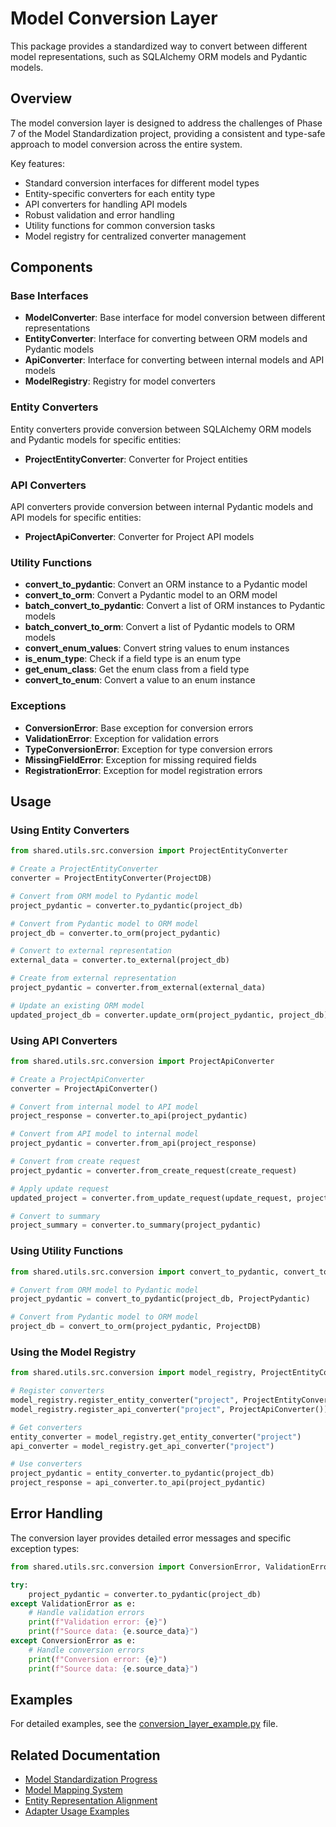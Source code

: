 # Model Conversion Layer

This package provides a standardized way to convert between different model representations, such as SQLAlchemy ORM models and Pydantic models.

## Overview

The model conversion layer is designed to address the challenges of Phase 7 of the Model Standardization project, providing a consistent and type-safe approach to model conversion across the entire system.

Key features:
- Standard conversion interfaces for different model types
- Entity-specific converters for each entity type
- API converters for handling API models
- Robust validation and error handling
- Utility functions for common conversion tasks
- Model registry for centralized converter management

## Components

### Base Interfaces

- **ModelConverter**: Base interface for model conversion between different representations
- **EntityConverter**: Interface for converting between ORM models and Pydantic models
- **ApiConverter**: Interface for converting between internal models and API models
- **ModelRegistry**: Registry for model converters

### Entity Converters

Entity converters provide conversion between SQLAlchemy ORM models and Pydantic models for specific entities:

- **ProjectEntityConverter**: Converter for Project entities

### API Converters

API converters provide conversion between internal Pydantic models and API models for specific entities:

- **ProjectApiConverter**: Converter for Project API models

### Utility Functions

- **convert_to_pydantic**: Convert an ORM instance to a Pydantic model
- **convert_to_orm**: Convert a Pydantic model to an ORM model
- **batch_convert_to_pydantic**: Convert a list of ORM instances to Pydantic models
- **batch_convert_to_orm**: Convert a list of Pydantic models to ORM models
- **convert_enum_values**: Convert string values to enum instances
- **is_enum_type**: Check if a field type is an enum type
- **get_enum_class**: Get the enum class from a field type
- **convert_to_enum**: Convert a value to an enum instance

### Exceptions

- **ConversionError**: Base exception for conversion errors
- **ValidationError**: Exception for validation errors
- **TypeConversionError**: Exception for type conversion errors
- **MissingFieldError**: Exception for missing required fields
- **RegistrationError**: Exception for model registration errors

## Usage

### Using Entity Converters

```python
from shared.utils.src.conversion import ProjectEntityConverter

# Create a ProjectEntityConverter
converter = ProjectEntityConverter(ProjectDB)

# Convert from ORM model to Pydantic model
project_pydantic = converter.to_pydantic(project_db)

# Convert from Pydantic model to ORM model
project_db = converter.to_orm(project_pydantic)

# Convert to external representation
external_data = converter.to_external(project_db)

# Create from external representation
project_pydantic = converter.from_external(external_data)

# Update an existing ORM model
updated_project_db = converter.update_orm(project_pydantic, project_db)
```

### Using API Converters

```python
from shared.utils.src.conversion import ProjectApiConverter

# Create a ProjectApiConverter
converter = ProjectApiConverter()

# Convert from internal model to API model
project_response = converter.to_api(project_pydantic)

# Convert from API model to internal model
project_pydantic = converter.from_api(project_response)

# Convert from create request
project_pydantic = converter.from_create_request(create_request)

# Apply update request
updated_project = converter.from_update_request(update_request, project_pydantic)

# Convert to summary
project_summary = converter.to_summary(project_pydantic)
```

### Using Utility Functions

```python
from shared.utils.src.conversion import convert_to_pydantic, convert_to_orm

# Convert from ORM model to Pydantic model
project_pydantic = convert_to_pydantic(project_db, ProjectPydantic)

# Convert from Pydantic model to ORM model
project_db = convert_to_orm(project_pydantic, ProjectDB)
```

### Using the Model Registry

```python
from shared.utils.src.conversion import model_registry, ProjectEntityConverter, ProjectApiConverter

# Register converters
model_registry.register_entity_converter("project", ProjectEntityConverter(ProjectDB))
model_registry.register_api_converter("project", ProjectApiConverter())

# Get converters
entity_converter = model_registry.get_entity_converter("project")
api_converter = model_registry.get_api_converter("project")

# Use converters
project_pydantic = entity_converter.to_pydantic(project_db)
project_response = api_converter.to_api(project_pydantic)
```

## Error Handling

The conversion layer provides detailed error messages and specific exception types:

```python
from shared.utils.src.conversion import ConversionError, ValidationError

try:
    project_pydantic = converter.to_pydantic(project_db)
except ValidationError as e:
    # Handle validation errors
    print(f"Validation error: {e}")
    print(f"Source data: {e.source_data}")
except ConversionError as e:
    # Handle conversion errors
    print(f"Conversion error: {e}")
    print(f"Source data: {e.source_data}")
```

## Examples

For detailed examples, see the [conversion_layer_example.py](../../examples/conversion_layer_example.py) file.

## Related Documentation

- [Model Standardization Progress](../../../docs/developer-guides/service-development/model-standardization-progress.md)
- [Model Mapping System](../../../docs/developer-guides/service-development/model-mapping-system.md)
- [Entity Representation Alignment](../../../docs/developer-guides/service-development/entity-representation-alignment.md)
- [Adapter Usage Examples](../../../docs/developer-guides/service-development/adapter-usage-examples.md)
